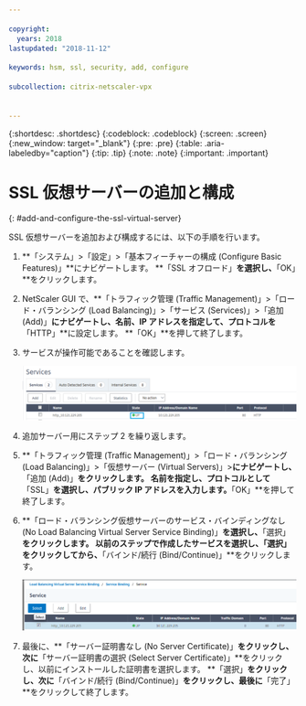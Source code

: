 ```yaml
---

copyright:
  years: 2018
lastupdated: "2018-11-12"

keywords: hsm, ssl, security, add, configure

subcollection: citrix-netscaler-vpx


---
```


{:shortdesc: .shortdesc}
{:codeblock: .codeblock}
{:screen: .screen}
{:new_window: target="_blank"}
{:pre: .pre}
{:table: .aria-labeledby="caption"}
{:tip: .tip}
{:note: .note}
{:important: .important}

# SSL 仮想サーバーの追加と構成
{: #add-and-configure-the-ssl-virtual-server}

SSL 仮想サーバーを追加および構成するには、以下の手順を行います。

1. **「システム」>「設定」>「基本フィーチャーの構成 (Configure Basic Features)」**にナビゲートします。 **「SSL オフロード」**を選択し、**「OK」**をクリックします。
2. NetScaler GUI で、**「トラフィック管理 (Traffic Management)」>「ロード・バランシング (Load Balancing)」>「サービス (Services)」>「追加 (Add)」**にナビゲートし、名前、IP アドレスを指定して、プロトコルを**「HTTP」**に設定します。 **「OK」**を押して終了します。
3. サービスが操作可能であることを確認します。

	<img src="images/15-confirm-service.png" alt="図面" style="width: 700px;"/>

4. 追加サーバー用にステップ 2 を繰り返します。
5. **「トラフィック管理 (Traffic Management)」>「ロード・バランシング (Load Balancing)」>「仮想サーバー (Virtual Servers)」>**にナビゲートし、**「追加 (Add)」**をクリックします。 名前を指定し、プロトコルとして**「SSL」**を選択し、パブリック IP アドレスを入力します。**「OK」**を押して終了します。
6. **「ロード・バランシング仮想サーバーのサービス・バインディングなし (No Load Balancing Virtual Server Service Binding)」**を選択し、**「選択」**をクリックします。 以前のステップで作成したサービスを選択し、「選択」をクリックしてから、**「バインド/続行 (Bind/Continue)」**をクリックします。

	<img src="images/18-bind-service.png" alt="図面" style="width: 700px;"/>

7. 最後に、**「サーバー証明書なし (No Server Certificate)」**をクリックし、次に**「サーバー証明書の選択 (Select Server Certificate)」**をクリックし、以前にインストールした証明書を選択します。 **「選択」**をクリックし、次に**「バインド/続行 (Bind/Continue)」**をクリックし、最後に**「完了」**をクリックして終了します。
